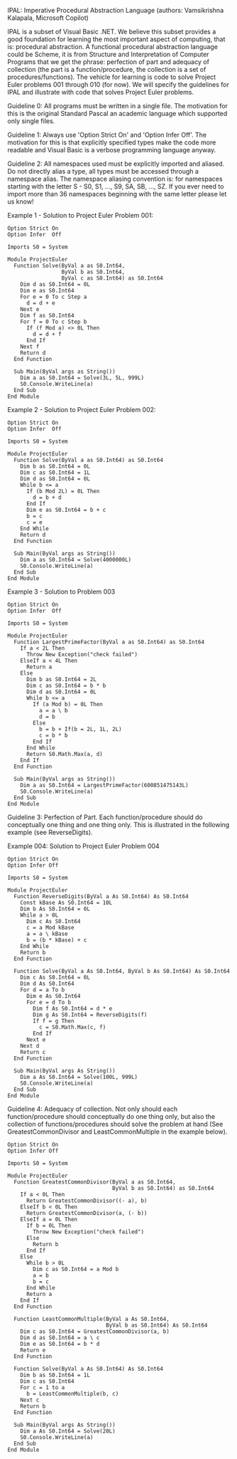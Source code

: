 IPAL: Imperative Procedural Abstraction Language (authors: Vamsikrishna Kalapala, Microsoft Copilot)

IPAL is a subset of Visual Basic .NET. We believe this subset provides a good foundation for learning the most important aspect of computing, that is: procedural abstraction. A functional procedural abstraction language could be Scheme, it is from Structure and Interpretation of Computer Programs that we get the phrase: perfection of part and adequacy of collection (the part is a function/procedure, the collection is a set of procedures/functions). The vehicle for learning is code to solve Project Euler problems 001 through 010 (for now). We will specify the guidelines for IPAL and illustrate with code that solves Project Euler problems.

Guideline 0: All programs must be written in a single file. The motivation for this is the original Standard Pascal an academic language which supported only single files.

Guideline 1: Always use 'Option Strict On' and 'Option Infer Off'. The motivation for this is that explicitly specified types make the code more readable and Visual Basic is a verbose programming language anyway.

Guideline 2: All namespaces used must be explicitly imported and aliased. Do not directly alias a type, all types must be accessed through a namespace alias. The namespace aliasing convention is: for namespaces starting with the letter S - S0, S1, ..., S9, SA, SB, ..., SZ. If you ever need to import more than 36 namespaces beginning with the same letter please let us know!

Example 1 - Solution to Project Euler Problem 001:
```
Option Strict On
Option Infer  Off

Imports S0 = System

Module ProjectEuler
  Function Solve(ByVal a as S0.Int64,
                 ByVal b as S0.Int64,
                 ByVal c as S0.Int64) as S0.Int64
    Dim d as S0.Int64 = 0L
    Dim e as S0.Int64
    For e = 0 To c Step a
      d = d + e
    Next e
    Dim f as S0.Int64
    For f = 0 To c Step b
      If (f Mod a) <> 0L Then
        d = d + f
      End If
    Next f
    Return d
  End Function

  Sub Main(ByVal args as String())
    Dim a as S0.Int64 = Solve(3L, 5L, 999L)
    S0.Console.WriteLine(a)
  End Sub
End Module
```

Example 2 - Solution to Project Euler Problem 002:
```
Option Strict On
Option Infer  Off

Imports S0 = System

Module ProjectEuler
  Function Solve(ByVal a as S0.Int64) as S0.Int64
    Dim b as S0.Int64 = 0L
    Dim c as S0.Int64 = 1L
    Dim d as S0.Int64 = 0L
    While b <= a
      If (b Mod 2L) = 0L Then
        d = b + d
      End If
      Dim e as S0.Int64 = b + c
      b = c
      c = e
    End While
    Return d
  End Function

  Sub Main(ByVal args as String())
    Dim a as S0.Int64 = Solve(4000000L)
    S0.Console.WriteLine(a)
  End Sub
End Module
```

Example 3 - Solution to Problem 003
```
Option Strict On
Option Infer  Off

Imports S0 = System

Module ProjectEuler
  Function LargestPrimeFactor(ByVal a as S0.Int64) as S0.Int64
    If a < 2L Then
      Throw New Exception("check failed")
    ElseIf a < 4L Then
      Return a
    Else
      Dim b as S0.Int64 = 2L
      Dim c as S0.Int64 = b * b
      Dim d as S0.Int64 = 0L
      While b <= a
        If (a Mod b) = 0L Then
          a = a \ b
          d = b
        Else
          b = b + If(b = 2L, 1L, 2L)
          c = b * b
        End If
      End While
      Return S0.Math.Max(a, d)
    End If
  End Function

  Sub Main(ByVal args as String())
    Dim a as S0.Int64 = LargestPrimeFactor(600851475143L)
    S0.Console.WriteLine(a)
  End Sub
End Module
```

Guideline 3: Perfection of Part. Each function/procedure should do conceptually one thing and one thing only. This is illustrated in the following example (see ReverseDigits).

Example 004: Solution to Project Euler Problem 004
```
Option Strict On
Option Infer Off

Imports S0 = System

Module ProjectEuler
  Function ReverseDigits(ByVal a As S0.Int64) As S0.Int64
    Const kBase As S0.Int64 = 10L
    Dim b As S0.Int64 = 0L
    While a > 0L
      Dim c As S0.Int64
      c = a Mod kBase
      a = a \ kBase
      b = (b * kBase) + c
    End While
    Return b
  End Function

  Function Solve(ByVal a As S0.Int64, ByVal b As S0.Int64) As S0.Int64
    Dim c As S0.Int64 = 0L
    Dim d As S0.Int64
    For d = a To b
      Dim e As S0.Int64
      For e = d To b
        Dim f As S0.Int64 = d * e
        Dim g As S0.Int64 = ReverseDigits(f)
        If f = g Then
          c = S0.Math.Max(c, f)
        End If
      Next e
    Next d
    Return c
  End Function

  Sub Main(ByVal args As String())
    Dim a As S0.Int64 = Solve(100L, 999L)
    S0.Console.WriteLine(a)
  End Sub
End Module
```

Guideline 4: Adequacy of collection. Not only should each function/procedure should conceptually do one thing only, but also the collection of functions/procedures should solve the problem at hand (See GreatestCommonDivisor and LeastCommonMultiple in the example below).

```
Option Strict On
Option Infer Off

Imports S0 = System

Module ProjectEuler
  Function GreatestCommonDivisor(ByVal a as S0.Int64,
                                 ByVal b as S0.Int64) as S0.Int64
    If a < 0L Then
      Return GreatestCommonDivisor((- a), b)
    ElseIf b < 0L Then
      Return GreatestCommonDivisor(a, (- b))
    ElseIf a = 0L Then
      If b = 0L Then
        Throw New Exception("check failed")
      Else
        Return b
      End If
    Else
      While b > 0L
        Dim c as S0.Int64 = a Mod b
        a = b
        b = c
      End While
      Return a
    End If
  End Function

  Function LeastCommonMultiple(ByVal a As S0.Int64,
                               ByVal b as S0.Int64) As S0.Int64
    Dim c as S0.Int64 = GreatestCommonDivisor(a, b)
    Dim d as S0.Int64 = a \ c
    Dim e as S0.Int64 = b * d
    Return e
  End Function

  Function Solve(ByVal a As S0.Int64) As S0.Int64
    Dim b as S0.Int64 = 1L
    Dim c as S0.Int64
    For c = 1 to a
      b = LeastCommonMultiple(b, c)
    Next c
    Return b
  End Function

  Sub Main(ByVal args As String())
    Dim a As S0.Int64 = Solve(20L)
    S0.Console.WriteLine(a)
  End Sub
End Module
```
